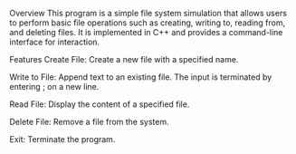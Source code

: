 Overview
This program is a simple file system simulation that allows users to perform basic file operations such as creating, writing to, reading from, and deleting files. It is implemented in C++ and provides a command-line interface for interaction.

Features
Create File: Create a new file with a specified name.

Write to File: Append text to an existing file. The input is terminated by entering ; on a new line.

Read File: Display the content of a specified file.

Delete File: Remove a file from the system.

Exit: Terminate the program.
